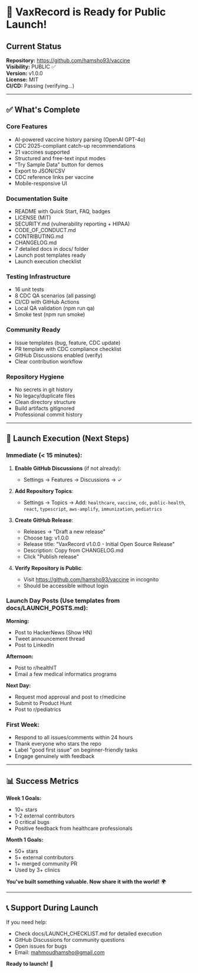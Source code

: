 # 🚀 VaxRecord is Ready for Public Launch!

## Current Status

**Repository:** https://github.com/hamsho93/vaccine  
**Visibility:** PUBLIC ✅  
**Version:** v1.0.0  
**License:** MIT  
**CI/CD:** Passing (verifying...)  

---

## ✅ What's Complete

### Core Features
- AI-powered vaccine history parsing (OpenAI GPT-4o)
- CDC 2025-compliant catch-up recommendations
- 21 vaccines supported
- Structured and free-text input modes
- "Try Sample Data" button for demos
- Export to JSON/CSV
- CDC reference links per vaccine
- Mobile-responsive UI

### Documentation Suite
- README with Quick Start, FAQ, badges
- LICENSE (MIT)
- SECURITY.md (vulnerability reporting + HIPAA)
- CODE_OF_CONDUCT.md
- CONTRIBUTING.md
- CHANGELOG.md
- 7 detailed docs in docs/ folder
- Launch post templates ready
- Launch execution checklist

### Testing Infrastructure
- 16 unit tests
- 8 CDC QA scenarios (all passing)
- CI/CD with GitHub Actions
- Local QA validation (npm run qa)
- Smoke test (npm run smoke)

### Community Ready
- Issue templates (bug, feature, CDC update)
- PR template with CDC compliance checklist
- GitHub Discussions enabled (verify)
- Clear contribution workflow

### Repository Hygiene
- No secrets in git history
- No legacy/duplicate files
- Clean directory structure
- Build artifacts gitignored
- Professional commit history

---

## 🎯 Launch Execution (Next Steps)

### Immediate (< 15 minutes):

1. **Enable GitHub Discussions** (if not already):
   - Settings → Features → Discussions → ✓

2. **Add Repository Topics**:
   - Settings → Topics → Add: `healthcare`, `vaccine`, `cdc`, `public-health`, `react`, `typescript`, `aws-amplify`, `immunization`, `pediatrics`

3. **Create GitHub Release**:
   - Releases → "Draft a new release"
   - Choose tag: v1.0.0
   - Release title: "VaxRecord v1.0.0 - Initial Open Source Release"
   - Description: Copy from CHANGELOG.md
   - Click "Publish release"

4. **Verify Repository is Public**:
   - Visit https://github.com/hamsho93/vaccine in incognito
   - Should be accessible without login

### Launch Day Posts (Use templates from docs/LAUNCH_POSTS.md):

**Morning:**
- Post to HackerNews (Show HN)
- Tweet announcement thread
- Post to LinkedIn

**Afternoon:**
- Post to r/healthIT
- Email a few medical informatics programs

**Next Day:**
- Request mod approval and post to r/medicine
- Submit to Product Hunt
- Post to r/pediatrics

### First Week:

- Respond to all issues/comments within 24 hours
- Thank everyone who stars the repo
- Label "good first issue" on beginner-friendly tasks
- Engage genuinely with feedback

---

## 📊 Success Metrics

**Week 1 Goals:**
- 10+ stars
- 1-2 external contributors
- 0 critical bugs
- Positive feedback from healthcare professionals

**Month 1 Goals:**
- 50+ stars
- 5+ external contributors  
- 1+ merged community PR
- Used by 3+ clinics

**You've built something valuable. Now share it with the world!** 🌍

---

## 📞 Support During Launch

If you need help:
- Check docs/LAUNCH_CHECKLIST.md for detailed execution
- GitHub Discussions for community questions
- Open issues for bugs
- Email: mahmoudhamsho@gmail.com

**Ready to launch!** 🚀
